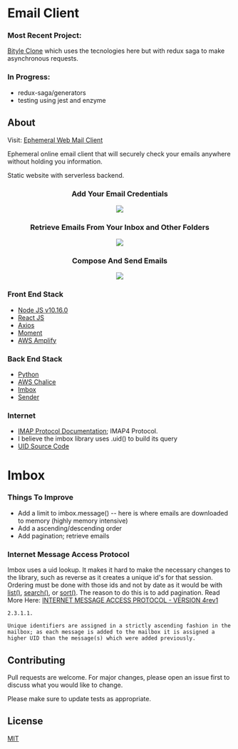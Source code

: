 # Email Client

### Most Recent Project:

[Bityle Clone](https://github.com/jakec888/bitly-clone) which uses the tecnologies here but with redux saga to make asynchronous requests.

### In Progress:

- redux-saga/generators
- testing using jest and enzyme

## About

Visit: [Ephemeral Web Mail Client](https://d358ioepy2yz0y.cloudfront.net)

Ephemeral online email client that will securely check your emails anywhere without holding you information.

Static website with serverless backend.

<center><h3>Add Your Email Credentials</h3></center>
<p align="center">
<img src="credentials.gif" />
</p>

<center><h3>Retrieve Emails From Your Inbox and Other Folders</h3></center>
<p align="center">
<img src="folder-and-view-email.gif" />
</p>

<center><h3>Compose And Send Emails</h3></center>
<p align="center">
<img src="compose-email.gif" />
</p>

### Front End Stack

- [Node JS v10.16.0](v10.16.0)
- [React JS](https://reactjs.org/)
- [Axios](https://github.com/axios/axios)
- [Moment](https://momentjs.com/)
- [AWS Amplify](https://aws-amplify.github.io/)

### Back End Stack

- [Python](https://www.python.org/)
- [AWS Chalice](https://chalice.readthedocs.io/en/latest/)
- [Imbox](https://github.com/martinrusev/imbox)
- [Sender](https://sender.readthedocs.io/)

### Internet

- [IMAP Protocol Documentation](http://www.networksorcery.com/enp/protocol/imap.htm); IMAP4 Protocol.
- I believe the imbox library uses .uid() to build its query
- [UID Source Code](https://github.com/python/cpython/blob/3.7/Lib/imaplib.py#L862)

# Imbox

### Things To Improve

- Add a limit to imbox.message()
  -- here is where emails are downloaded to memory (highly memory intensive)
- Add a ascending/descending order
- Add pagination; retrieve emails

### Internet Message Access Protocol

Imbox uses a uid lookup. It makes it hard to make the necessary changes to the library, such as reverse as it creates a unique id's for that session. Ordering must be done with those ids and not by date as it would be with [list()](https://docs.python.org/3/library/imaplib.html#imaplib.IMAP4.list), [search()](https://docs.python.org/3/library/imaplib.html#imaplib.IMAP4.search), or [sort()](https://docs.python.org/3/library/imaplib.html#imaplib.IMAP4.sort). The reason to do this is to add pagination. Read More Here: [INTERNET MESSAGE ACCESS PROTOCOL - VERSION 4rev1](http://www.networksorcery.com/enp/rfc/rfc3501.txt)

```
2.3.1.1.

Unique identifiers are assigned in a strictly ascending fashion in the mailbox; as each message is added to the mailbox it is assigned a higher UID than the message(s) which were added previously.
```

## Contributing

Pull requests are welcome. For major changes, please open an issue first to discuss what you would like to change.

Please make sure to update tests as appropriate.

## License

[MIT](https://choosealicense.com/licenses/mit/)
